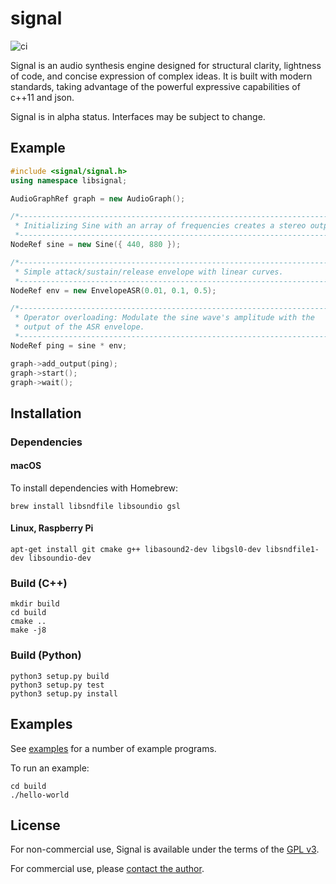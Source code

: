 # signal

![ci](https://github.com/ideoforms/signal/workflows/ci/badge.svg)

Signal is an audio synthesis engine designed for structural clarity, lightness of code, and concise expression of complex ideas. It is built with modern standards, taking advantage of the powerful expressive capabilities of c++11 and json.

Signal is in alpha status. Interfaces may be subject to change. 

## Example

```cpp
#include <signal/signal.h>
using namespace libsignal;

AudioGraphRef graph = new AudioGraph();

/*------------------------------------------------------------------------
 * Initializing Sine with an array of frequencies creates a stereo output.
 *-----------------------------------------------------------------------*/
NodeRef sine = new Sine({ 440, 880 });

/*------------------------------------------------------------------------
 * Simple attack/sustain/release envelope with linear curves.
 *-----------------------------------------------------------------------*/
NodeRef env = new EnvelopeASR(0.01, 0.1, 0.5);

/*------------------------------------------------------------------------
 * Operator overloading: Modulate the sine wave's amplitude with the
 * output of the ASR envelope.
 *-----------------------------------------------------------------------*/
NodeRef ping = sine * env;

graph->add_output(ping);
graph->start();
graph->wait();
```

## Installation

### Dependencies

#### macOS

To install dependencies with Homebrew:

```
brew install libsndfile libsoundio gsl
```

#### Linux, Raspberry Pi

```
apt-get install git cmake g++ libasound2-dev libgsl0-dev libsndfile1-dev libsoundio-dev
```

### Build (C++)

```
mkdir build
cd build
cmake ..
make -j8
```

### Build (Python)

```
python3 setup.py build
python3 setup.py test
python3 setup.py install
```

## Examples

See [examples](examples) for a number of example programs.

To run an example:
```
cd build
./hello-world
```

## License

For non-commercial use, Signal is available under the terms of the [GPL v3](http://www.gnu.org/licenses/gpl-3.0.en.html).

For commercial use, please [contact the author](http://erase.net/contact).

